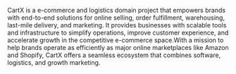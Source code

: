 CartX is a e-commerce and logistics domain project that empowers brands with end-to-end solutions for online selling, order fulfillment, warehousing, last-mile delivery, and marketing. It provides businesses with scalable tools and infrastructure to simplify operations, improve customer experience, and accelerate growth in the competitive e-commerce space.With a mission to help brands operate as efficiently as major online marketplaces like Amazon and Shopify, CartX offers a seamless ecosystem that combines software, logistics, and growth marketing.
